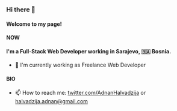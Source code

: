 ### Hi there 👋

#### Welcome to my page!

#### NOW
 
#### I'm a Full-Stack Web Developer working in Sarajevo, 🇧🇦 Bosnia.
 
 - 🔭 I'm currently working as Freelance Web Developer

#### BIO

- 📫 How to reach me: [twitter.com/AdnanHalvadzija](https://twitter.com/AdnanHalvadzija) or [halvadzija.adnan@gmail.com](halvadzija.adnan@gmail.com)


<!--
**ahalvadzija/ahalvadzija** is a ✨ _special_ ✨ repository because its `README.md` (this file) appears on your GitHub profile.

Here are some ideas to get you started:

- 🔭 I'm currently working as Freelance Web developer
- 🌱 I’m currently learning ...
- 👯 I’m looking to collaborate on ...
- 🤔 I’m looking for help with ...
- 💬 Ask me about ...
- 📫 How to reach me: 
- 😄 Pronouns: ...
- ⚡ Fun fact: ...
-->

